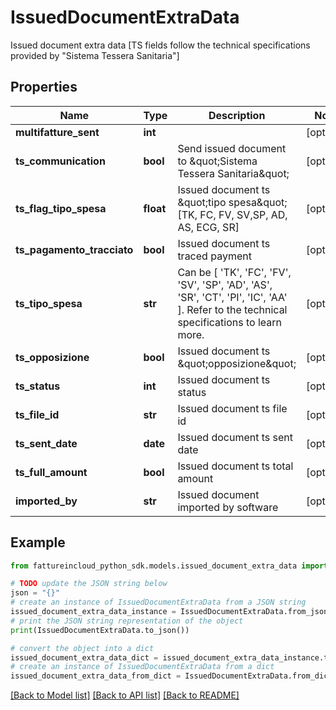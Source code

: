 # IssuedDocumentExtraData

Issued document extra data [TS fields follow the technical specifications provided by \"Sistema Tessera Sanitaria\"]

## Properties

Name | Type | Description | Notes
------------ | ------------- | ------------- | -------------
**multifatture_sent** | **int** |  | [optional] 
**ts_communication** | **bool** | Send issued document to \&quot;Sistema Tessera Sanitaria\&quot; | [optional] 
**ts_flag_tipo_spesa** | **float** | Issued document ts \&quot;tipo spesa\&quot; [TK, FC, FV, SV,SP, AD, AS, ECG, SR] | [optional] 
**ts_pagamento_tracciato** | **bool** | Issued document ts traced payment | [optional] 
**ts_tipo_spesa** | **str** | Can be [ &#39;TK&#39;, &#39;FC&#39;, &#39;FV&#39;, &#39;SV&#39;, &#39;SP&#39;, &#39;AD&#39;, &#39;AS&#39;, &#39;SR&#39;, &#39;CT&#39;, &#39;PI&#39;, &#39;IC&#39;, &#39;AA&#39; ]. Refer to the technical specifications to learn more. | [optional] 
**ts_opposizione** | **bool** | Issued document ts \&quot;opposizione\&quot; | [optional] 
**ts_status** | **int** | Issued document ts status | [optional] 
**ts_file_id** | **str** | Issued document ts file id | [optional] 
**ts_sent_date** | **date** | Issued document ts sent date | [optional] 
**ts_full_amount** | **bool** | Issued document ts total amount | [optional] 
**imported_by** | **str** | Issued document imported by software | [optional] 

## Example

```python
from fattureincloud_python_sdk.models.issued_document_extra_data import IssuedDocumentExtraData

# TODO update the JSON string below
json = "{}"
# create an instance of IssuedDocumentExtraData from a JSON string
issued_document_extra_data_instance = IssuedDocumentExtraData.from_json(json)
# print the JSON string representation of the object
print(IssuedDocumentExtraData.to_json())

# convert the object into a dict
issued_document_extra_data_dict = issued_document_extra_data_instance.to_dict()
# create an instance of IssuedDocumentExtraData from a dict
issued_document_extra_data_from_dict = IssuedDocumentExtraData.from_dict(issued_document_extra_data_dict)
```
[[Back to Model list]](../README.md#documentation-for-models) [[Back to API list]](../README.md#documentation-for-api-endpoints) [[Back to README]](../README.md)


